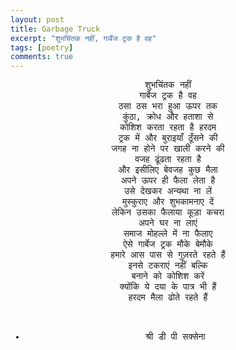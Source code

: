 ```yaml
---
layout: post
title: Garbage Truck
excerpt: "शुभचिंतक नहीं, गार्बेज ट्रक है वह"
tags: [poetry]
comments: true
---
```

<div class="highlight">
<pre style="text-align:center;">
शुभचिंतक नहीं
गार्बेज ट्रक है वह
ठसा ठस भरा हुआ ऊपर तक
कुंठा, क्रोध और हताशा से
कोशिश करता रहता है हरदम
ट्रक में और बुराइयाँ ठूँसने की
जगह ना होने पर खाली करने की
वजह ढूंढता रहता है
और इसीलिए बेवजह कुछ मैला
अपने ऊपर ही फैला लेता है
उसे देखकर अन्यथा ना लें
मुस्कुराए और शुभकामनाए दें
लेकिन उसका फैलाया कूड़ा कचरा
अपने घर ना लाएं
समाज मोहल्ले में ना फैलाए
ऐसे गार्बेज ट्रक मौके बेमौके
हमारे आस पास से गुज़रते रहते हैं
इनसे टकराएं नहीं बल्कि
बनाने को कोशिश करें
क्योंकि ये दया के पात्र भी हैं
हरदम मैला ढोते रहते हैं

- श्री डी पी सक्सेना
</pre>
</div>
